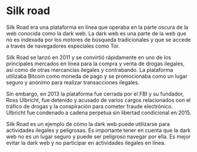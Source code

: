 # Silk road

Silk Road era una plataforma en línea que operaba en la parte oscura de la web conocida como la dark web. La dark web es una parte de la web que no es indexada por los motores de búsqueda tradicionales y que se accede a través de navegadores especiales como Tor.

Silk Road se lanzó en 2011 y se convirtió rápidamente en uno de los principales mercados en línea para la compra y venta de drogas ilegales, así como de otras mercancías ilegales y contrabando. La plataforma utilizaba Bitcoin como moneda de pago y se promocionaba como un lugar seguro y anónimo para realizar transacciones ilegales.

Sin embargo, en 2013 la plataforma fue cerrada por el FBI y su fundador, Ross Ulbricht, fue detenido y acusado de varios cargos relacionados con el tráfico de drogas y la conspiración para cometer fraude electrónico. Ulbricht fue condenado a cadena perpetua sin libertad condicional en 2015.

Silk Road es un ejemplo de cómo la dark web puede utilizarse para actividades ilegales y peligrosas. Es importante tener en cuenta que la dark web no es un lugar seguro y puede ser peligroso navegar por ella. Es mejor evitar la dark web y no participar en actividades ilegales en línea.